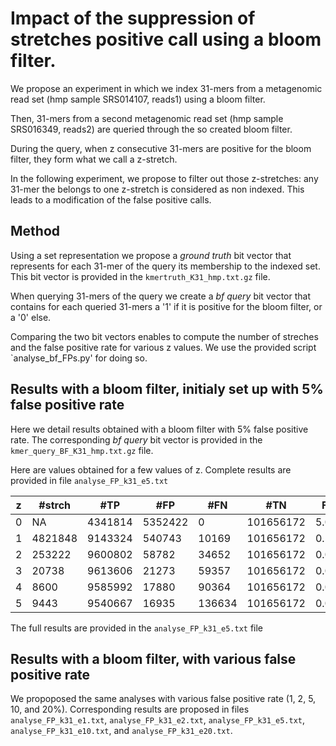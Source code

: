 # Impact of the suppression of stretches positive call using a bloom filter.

We propose an experiment in which we index 31-mers from a metagenomic read set (hmp sample SRS014107, reads1) using a bloom filter.

Then, 31-mers from a second metagenomic read set (hmp sample SRS016349, reads2) are queried through the so created bloom filter. 

During the query, when z consecutive 31-mers are positive for the bloom filter, they form what we call a z-stretch. 

In the following experiment, we propose to filter out those z-stretches: any 31-mer the belongs to one z-stretch is considered as non indexed. This leads to a modification of the false positive calls.

## Method

Using a set representation we propose a *ground truth* bit vector that represents for each 31-mer of the query its membership to the indexed set. This bit vector is provided in the `kmertruth_K31_hmp.txt.gz` file.

When querying 31-mers of the query we create a *bf query* bit vector that contains for each queried 31-mers a '1'  if it is positive for the bloom filter, or a '0' else.

Comparing the two bit vectors enables to compute the number of streches and the false positive rate for various z values. We use the provided script `analyse_bf_FPs.py' for doing so.

## Results with a bloom filter, initialy set up with 5% false positive rate

Here we detail results obtained with a bloom filter with 5% false positive rate. The corresponding *bf query* bit vector is provided in the `kmer_query_BF_K31_hmp.txt.gz` file.

Here are values obtained for a few values of z. Complete results are provided in file `analyse_FP_k31_e5.txt`

| z    | #strch  | #TP     | #FP     | #FN    | #TN       | FPR%    | FNR%    |
| ---- | ------- | ------- | ------- | ------ | --------- | ------- | ------- |
| 0    | NA      | 4341814 | 5352422 | 0      | 101656172 | 5.00186 | 0.0     |
| 1    | 4821848 | 9143324 | 540743  | 10169  | 101656172 | 0.52912 | 0.11109 |
| 2    | 253222  | 9600802 | 58782   | 34652  | 101656172 | 0.05779 | 0.35963 |
| 3    | 20738   | 9613606 | 21273   | 59357  | 101656172 | 0.02092 | 0.61364 |
| 4    | 8600    | 9585992 | 17880   | 90364  | 101656172 | 0.01759 | 0.93386 |
| 5    | 9443    | 9540667 | 16935   | 136634 | 101656172 | 0.01666 | 1.4119  |

The full results are provided in the `analyse_FP_k31_e5.txt` file

## Results with a bloom filter, with various false positive rate

We propoposed the same analyses with various false positive rate (1, 2, 5, 10, and 20%). Corresponding results are proposed in files `analyse_FP_k31_e1.txt`,  `analyse_FP_k31_e2.txt`, `analyse_FP_k31_e5.txt`, `analyse_FP_k31_e10.txt`, and `analyse_FP_k31_e20.txt`. 

